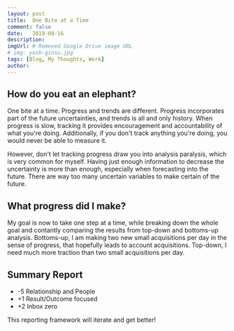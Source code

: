 ```yaml
---
layout: post
title:  One Bite at a Time
comment: false
date:   2019-08-16
description: 
imgUrl: # Removed Google Drive image URL
# img: yosh-ginsu.jpg
tags: [Blog, My Thoughts, Work]
author:
---
```


## How do you eat an elephant?

One bite at a time. Progress and trends are different. Progress incorporates part of the future uncertainties, and trends is all and only history. When progress is slow, tracking it provides encouragement and accountability of what you're doing. Additionally, if you don't track anything you're doing, you would never be able to measure it.

However, don't let tracking progress draw you into analysis paralysis, which is very common for myself. Having just enough information to decrease the uncertainty is more than enough, especially when forecasting into the future. There are way too many uncertain variables to make certain of the future.

## What progress did I make?

My goal is now to take one step at a time, while breaking down the whole goal and contantly comparing the results from top-down and bottoms-up analysis. Bottoms-up, I am making two new small acquisitions per day in the sense of progress, that hopefully leads to account acquisitions. Top-down, I need much more traction than two small acquisitions per day.

## Summary Report
- -5 Relationship and People
- +1 Result/Outcome focused
- +2 Inbox zero

This reporting framework will iterate and get better!
